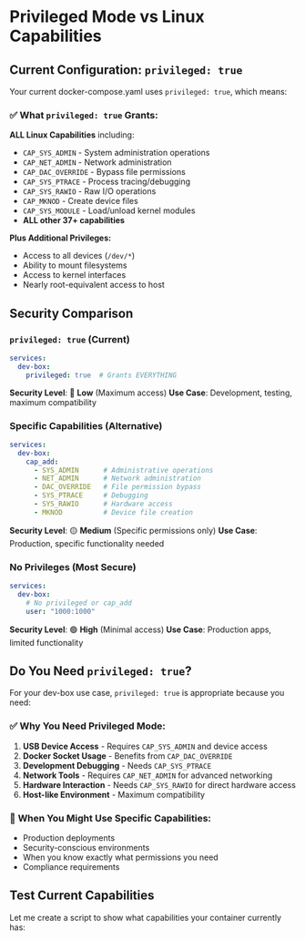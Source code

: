 # Privileged Mode vs Linux Capabilities

## Current Configuration: `privileged: true`

Your current docker-compose.yaml uses `privileged: true`, which means:

### ✅ **What `privileged: true` Grants:**

**ALL Linux Capabilities** including:
- `CAP_SYS_ADMIN` - System administration operations
- `CAP_NET_ADMIN` - Network administration 
- `CAP_DAC_OVERRIDE` - Bypass file permissions
- `CAP_SYS_PTRACE` - Process tracing/debugging
- `CAP_SYS_RAWIO` - Raw I/O operations
- `CAP_MKNOD` - Create device files
- `CAP_SYS_MODULE` - Load/unload kernel modules
- **ALL other 37+ capabilities**

**Plus Additional Privileges:**
- Access to all devices (`/dev/*`)
- Ability to mount filesystems
- Access to kernel interfaces
- Nearly root-equivalent access to host

## Security Comparison

### `privileged: true` (Current)
```yaml
services:
  dev-box:
    privileged: true  # Grants EVERYTHING
```

**Security Level**: 🔴 **Low** (Maximum access)
**Use Case**: Development, testing, maximum compatibility

### Specific Capabilities (Alternative)
```yaml
services:
  dev-box:
    cap_add:
      - SYS_ADMIN      # Administrative operations
      - NET_ADMIN      # Network administration
      - DAC_OVERRIDE   # File permission bypass
      - SYS_PTRACE     # Debugging
      - SYS_RAWIO      # Hardware access
      - MKNOD          # Device file creation
```

**Security Level**: 🟡 **Medium** (Specific permissions only)
**Use Case**: Production, specific functionality needed

### No Privileges (Most Secure)
```yaml
services:
  dev-box:
    # No privileged or cap_add
    user: "1000:1000"
```

**Security Level**: 🟢 **High** (Minimal access)
**Use Case**: Production apps, limited functionality

## Do You Need `privileged: true`?

For your dev-box use case, `privileged: true` is appropriate because you need:

### ✅ **Why You Need Privileged Mode:**
1. **USB Device Access** - Requires `CAP_SYS_ADMIN` and device access
2. **Docker Socket Usage** - Benefits from `CAP_DAC_OVERRIDE`
3. **Development Debugging** - Needs `CAP_SYS_PTRACE`
4. **Network Tools** - Requires `CAP_NET_ADMIN` for advanced networking
5. **Hardware Interaction** - Needs `CAP_SYS_RAWIO` for direct hardware access
6. **Host-like Environment** - Maximum compatibility

### 🤔 **When You Might Use Specific Capabilities:**
- Production deployments
- Security-conscious environments
- When you know exactly what permissions you need
- Compliance requirements

## Test Current Capabilities

Let me create a script to show what capabilities your container currently has:
